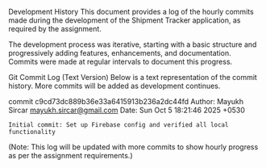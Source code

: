

Development History
This document provides a log of the hourly commits made during the development of the Shipment Tracker application, as required by the assignment.

The development process was iterative, starting with a basic structure and progressively adding features, enhancements, and documentation. Commits were made at regular intervals to document this progress.

Git Commit Log (Text Version)
Below is a text representation of the commit history. More commits will be added as development continues.

commit c9cd73dc889b36e33a6415913b236a2dc44fd
Author: Mayukh Sircar <mayukh.sircar@gmail.com>
Date:   Sun Oct 5 18:21:46 2025 +0530

    Initial commit: Set up Firebase config and verified all local functionality


(Note: This log will be updated with more commits to show hourly progress as per the assignment requirements.)
